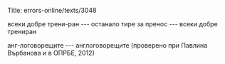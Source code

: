 Title: errors-online/texts/3048

всеки добре трени-ран --- останало тире за пренос --- всеки добре трениран

анг-логоворещите --- англоговорещите (проверено при Павлина Върбанова и в ОПРБЕ, 2012)
